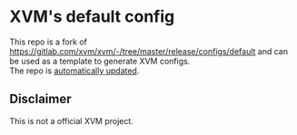# XVM's default config
This repo is a fork of https://gitlab.com/xvm/xvm/-/tree/master/release/configs/default and can be used as a template to generate XVM configs.<br>
The repo is [automatically updated](https://github.com/litetex/xvm-default-config-updater).

## Disclaimer
This is not a official XVM project.
